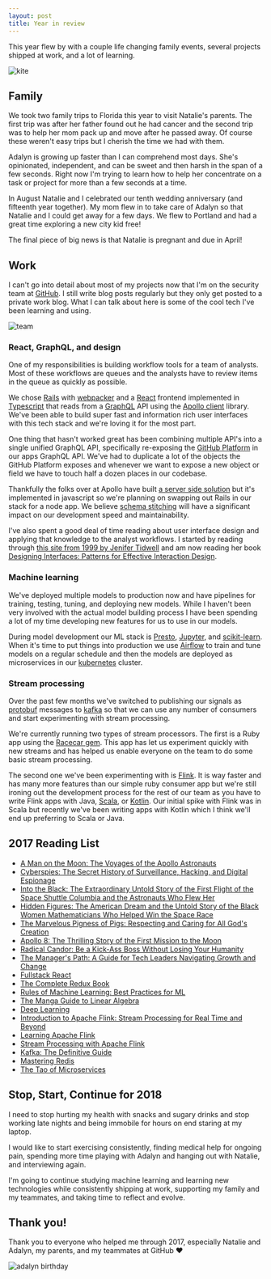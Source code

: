 ```yaml
---
layout: post
title: Year in review
---
```


This year flew by with a couple life changing family events, several projects shipped at work, and a lot of learning.

![kite](https://cl.ly/0Q0J0o25082o/IMG_5507.jpg)

## Family

We took two family trips to Florida this year to visit Natalie's parents. The first trip was after her father found out he had cancer and the second trip was to help her mom pack up and move after he passed away. Of course these weren't easy trips but I cherish the time we had with them.

Adalyn is growing up faster than I can comprehend most days. She's opinionated, independent, and can be sweet and then harsh in the span of a few seconds. Right now I'm trying to learn how to help her concentrate on a task or project for more than a few seconds at a time.

In August Natalie and I celebrated our tenth wedding anniversary (and fifteenth year together). My mom flew in to take care of Adalyn so that Natalie and I could get away for a few days. We flew to Portland and had a great time exploring a new city kid free!

The final piece of big news is that Natalie is pregnant and due in April!

## Work

I can't go into detail about most of my projects now that I'm on the security team at [GitHub](https://github.com). I still write blog posts regularly but they only get posted to a private work blog. What I can talk about here is some of the cool tech I've been learning and using.

![team](https://cl.ly/0K0l2B0K2I36/IMG_4301.jpg)

### React, GraphQL, and design

One of my responsibilities is building workflow tools for a team of analysts. Most of these workflows are queues and the analysts have to review items in the queue as quickly as possible.

We chose [Rails](https://rubyonrails.org) with [webpacker](https://github.com/rails/webpacker) and a [React](https://reactjs.org/) frontend implemented in [Typescript](https://www.typescriptlang.org/) that reads from a [GraphQL](http://graphql.org/) API using the [Apollo client](https://www.apollographql.com/client/) library. We've been able to build super fast and information rich user interfaces with this tech stack and we're loving it for the most part.

One thing that hasn't worked great has been combining multiple API's into a single unified GraphQL API, specifically re-exposing the [GitHub Platform](https://developer.github.com/early-access/platform-roadmap/) in our apps GraphQL API. We've had to duplicate a lot of the objects the GitHub Platform exposes and whenever we want to expose a new object or field we have to touch half a dozen places in our codebase.

Thankfully the folks over at Apollo have built [a server side solution](https://dev-blog.apollodata.com/graphql-schema-stitching-8af23354ac37) but it's implemented in javascript so we're planning on swapping out Rails in our stack for a node app. We believe [schema stitching](https://www.apollographql.com/docs/graphql-tools/schema-stitching.html) will have a significant impact on our development speed and maintainability.

I've also spent a good deal of time reading about user interface design and applying that knowledge to the analyst workflows. I started by reading through [this site from 1999 by Jenifer Tidwell](http://www.mit.edu/~jtidwell/common_ground.html) and am now reading her book [Designing Interfaces: Patterns for Effective Interaction Design](http://designinginterfaces.com/).

### Machine learning

We've deployed multiple models to production now and have pipelines for training, testing, tuning, and deploying new models. While I haven't been very involved with the actual model building process I have been spending a lot of my time developing new features for us to use in our models.

During model development our ML stack is [Presto](https://prestodb.io/), [Jupyter](http://jupyter.org/), and [scikit-learn](http://scikit-learn.org/). When it's time to put things into production we use [Airflow](https://airflow.apache.org/) to train and tune models on a regular schedule and then the models are deployed as microservices in our [kubernetes](https://kubernetes.io/) cluster.

### Stream processing

Over the past few months we've switched to publishing our signals as [protobuf](https://developers.google.com/protocol-buffers/) messages to [kafka](https://kafka.apache.org/) so that we can use any number of consumers and start experimenting with stream processing.

We're currently running two types of stream processors. The first is a Ruby app using the [Racecar gem](https://github.com/zendesk/racecar). This app has let us experiment quickly with new streams and has helped us enable everyone on the team to do some basic stream processing.

The second one we've been experimenting with is [Flink](https://flink.apache.org/). It is way faster and has many more features than our simple ruby consumer app but we're still ironing out the development process for the rest of our team as you have to write Flink apps with Java, [Scala](https://www.scala-lang.org/), or [Kotlin](https://kotlinlang.org/). Our initial spike with Flink was in Scala but recently we've been writing apps with Kotlin which I think we'll end up preferring to Scala or Java.

## 2017 Reading List

* [A Man on the Moon: The Voyages of the Apollo Astronauts](https://www.audible.com/pd/A-Man-on-the-Moon-The-Voyages-of-the-Apollo-Astronauts-Part-1-Audiobook/B016J1NMR6)
* [Cyberspies: The Secret History of Surveillance, Hacking, and Digital Espionage](https://www.audible.com/pd/Cyberspies-Part-1-The-Secret-History-of-Surveillance-Hacking-and-Digital-Espionage-Audiobook/B01FV0BT8U)
* [Into the Black: The Extraordinary Untold Story of the First Flight of the Space Shuttle Columbia and the Astronauts Who Flew Her](https://www.audible.com/pd/Into-the-Black-Part-1-The-Extraordinary-Untold-Story-of-the-First-Flight-of-the-Space-Shuttle-Columbia-and-the-Astronauts-Who-Flew-Her-Audiobook/B01DUV8W32)
* [Hidden Figures: The American Dream and the Untold Story of the Black Women Mathematicians Who Helped Win the Space Race](https://www.audible.com/pd/Hidden-Figures-The-American-Dream-and-the-Untold-Story-of-the-Black-Women-Mathematicians-Who-Helped-Win-the-Space-Race-Audiobook/B01I28NTJU)
* [The Marvelous Pigness of Pigs: Respecting and Caring for All God's Creation](https://www.audible.com/pd/The-Marvelous-Pigness-of-Pigs-Respecting-and-Caring-for-All-Gods-Creation-Audiobook/B01D3MDWEW)
* [Apollo 8: The Thrilling Story of the First Mission to the Moon](https://www.audible.com/pd/Apollo-8-The-Thrilling-Story-of-the-First-Mission-to-the-Moon-Audiobook/B06Y5Q7YHS)
* [Radical Candor: Be a Kick-Ass Boss Without Losing Your Humanity](https://www.audible.com/pd/Radical-Candor-Be-a-Kick-Ass-Boss-Without-Losing-Your-Humanity-Audiobook/B01MZ6RMS4)
* [The Manager's Path: A Guide for Tech Leaders Navigating Growth and Change](https://www.amazon.com/Managers-Path-Leaders-Navigating-Growth/dp/1491973897/ref=sr_1_1?ie=UTF8&qid=1514616553&sr=8-1&keywords=managers+path)
* [Fullstack React](https://www.fullstackreact.com/)
* [The Complete Redux Book](https://leanpub.com/redux-book)
* [Rules of Machine Learning: Best Practices for ML](http://martin.zinkevich.org/rules_of_ml/rules_of_ml.pdf)
* [The Manga Guide to Linear Algebra](https://www.nostarch.com/linearalgebra)
* [Deep Learning](https://www.amazon.com/Deep-Learning-Adaptive-Computation-Machine/dp/0262035618/ref=pd_sim_14_4?_encoding=UTF8&pd_rd_i=0262035618&pd_rd_r=ZVE3307PRXX1DD691HQC&pd_rd_w=jeWjv&pd_rd_wg=Vn7CM&psc=1&refRID=ZVE3307PRXX1DD691HQC)
* [Introduction to Apache Flink: Stream Processing for Real Time and Beyond](https://www.amazon.com/Introduction-Apache-Flink-Stream-Processing/dp/1491976586)
* [Learning Apache Flink](https://www.amazon.com/Learning-Apache-Flink-Tanmay-Deshpande/dp/1786466228/ref=pd_lpo_sbs_14_img_0?_encoding=UTF8&psc=1&refRID=7HN2DZ597H9V24ZYE8A7)
* [Stream Processing with Apache Flink](https://www.safaribooksonline.com/library/view/stream-processing-with/9781491974285/)
* [Kafka: The Definitive Guide](https://www.safaribooksonline.com/library/view/kafka-the-definitive/9781491936153/)
* [Mastering Redis](https://www.safaribooksonline.com/library/view/mastering-redis/9781783988181/)
* [The Tao of Microservices](https://www.safaribooksonline.com/library/view/the-tao-of/9781617293146/)

## Stop, Start, Continue for 2018

I need to stop hurting my health with snacks and sugary drinks and stop working late nights and being immobile for hours on end staring at my laptop.

I would like to start exercising consistently, finding medical help for ongoing pain, spending more time playing with Adalyn and hanging out with Natalie, and interviewing again.

I'm going to continue studying machine learning and learning new technologies while consistently shipping at work, supporting my family and my teammates, and taking time to reflect and evolve.

## Thank you!

Thank you to everyone who helped me through 2017, especially Natalie and Adalyn, my parents, and my teammates at GitHub :heart:

![adalyn birthday](https://cl.ly/0614260n3i2z/IMG_4359.jpg)
